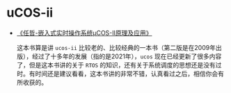 # uCOS-ii

- [《任哲-嵌入式实时操作系统μCOS-II原理及应用》](https://www.aliyundrive.com/s/kL8zYPZpRZS)

  这本书算是讲 `ucos-ii` 比较老的、比较经典的一本书（第二版是在2009年出版），经过了十多年的发展（指的是2021年），`ucos` 现在已经更新了很多内容了，但是这本书讲的关于 `RTOS` 的知识，还有关于系统调度的思想还是没有过时。有时间还是建议看看，这本书讲的非常不错，认真看过之后，相信你会有所收获的。

